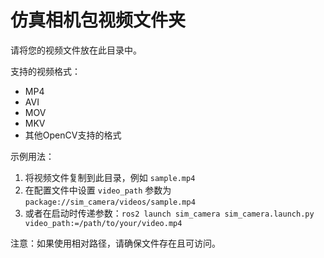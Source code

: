 # 仿真相机包视频文件夹

请将您的视频文件放在此目录中。

支持的视频格式：
- MP4
- AVI
- MOV
- MKV
- 其他OpenCV支持的格式

示例用法：
1. 将视频文件复制到此目录，例如 `sample.mp4`
2. 在配置文件中设置 `video_path` 参数为 `package://sim_camera/videos/sample.mp4`
3. 或者在启动时传递参数：`ros2 launch sim_camera sim_camera.launch.py video_path:=/path/to/your/video.mp4`

注意：如果使用相对路径，请确保文件存在且可访问。
